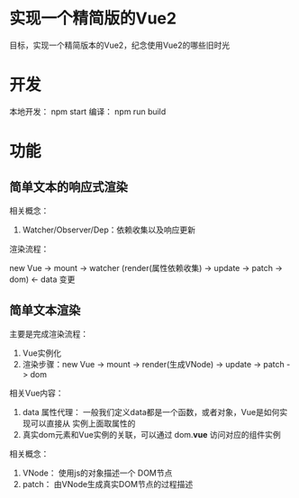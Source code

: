 # 实现一个精简版的Vue2

目标，实现一个精简版本的Vue2，纪念使用Vue2的哪些旧时光


# 开发

本地开发： npm start
编译： npm run build

# 功能
## 简单文本的响应式渲染
相关概念：
1. Watcher/Observer/Dep：依赖收集以及响应更新

渲染流程：

new Vue -> mount ->  watcher (render(属性依赖收集) -> update -> patch -> dom)  <- data 变更

## 简单文本渲染
主要是完成渲染流程：

1. Vue实例化
2. 渲染步骤：new Vue -> mount -> render(生成VNode) -> update -> patch -> dom

相关Vue内容：

1. data 属性代理： 一般我们定义data都是一个函数，或者对象，Vue是如何实现可以直接从 实例上面取属性的
2. 真实dom元素和Vue实例的关联，可以通过 dom.__vue__ 访问对应的组件实例

相关概念：

1. VNode： 使用js的对象描述一个 DOM节点
2. patch： 由VNode生成真实DOM节点的过程描述
